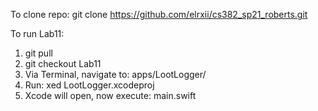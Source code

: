 To clone repo:  git clone https://github.com/elrxii/cs382_sp21_roberts.git 

To run Lab11: 
1. git pull
2. git checkout Lab11 
3. Via Terminal, navigate to: apps/LootLogger/ 
4. Run: xed LootLogger.xcodeproj 
5. Xcode will open, now execute: main.swift 

